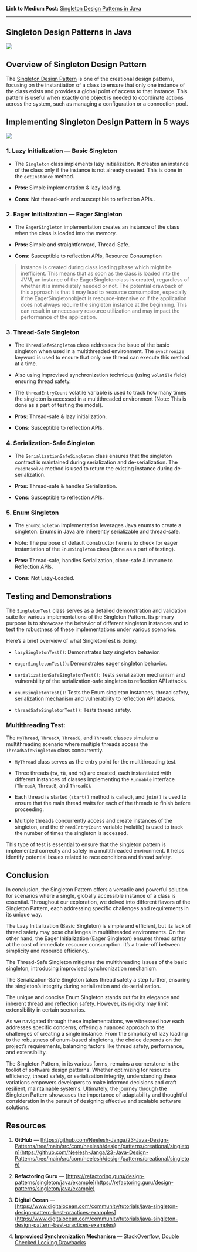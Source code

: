 **Link to Medium Post:** <a href = "https://medium.com/@Neelesh-Janga/f3d1abe6fe8d">Singleton Design Patterns in Java</a>
<hr>


## Singleton Design Patterns in Java

![](https://cdn-images-1.medium.com/max/3840/1*AVa2JxCBjM_RuBCD0gZgwg.png)

## Overview of Singleton Design Pattern

The [Singleton Design Pattern](https://en.wikipedia.org/wiki/Singleton_pattern) is one of the creational design patterns, focusing on the instantiation of a class to ensure that only one instance of the class exists and provides a global point of access to that instance. This pattern is useful when exactly one object is needed to coordinate actions across the system, such as managing a configuration or a connection pool.

## Implementing Singleton Design Pattern in 5 ways

![](https://cdn-images-1.medium.com/max/3180/1*aKtgKaGyl4sDrzOosFGblQ.png)

### 1. Lazy Initialization — Basic Singleton

* The `Singleton` class implements lazy initialization. It creates an instance of the class only if the instance is not already created. This is done in the `getInstance` method.

* **Pros:** Simple implementation & lazy loading.

* **Cons:** Not thread-safe and susceptible to reflection APIs..

### 2. Eager Initialization — Eager Singleton

* The `EagerSingleton` implementation creates an instance of the class when the class is loaded into the memory.

* **Pros:** Simple and straightforward, Thread-Safe.

* **Cons:** Susceptible to reflection APIs, Resource Consumption
>  Instance is created during class loading phase which might be inefficient. This means that as soon as the class is loaded into the JVM, an instance of the EagerSingletonclass is created, regardless of whether it is immediately needed or not. The potential drawback of this approach is that it may lead to resource consumption, especially if the EagerSingletonobject is resource-intensive or if the application does not always require the singleton instance at the beginning. This can result in unnecessary resource utilization and may impact the performance of the application.

### 3. Thread-Safe Singleton

* The `ThreadSafeSingleton` class addresses the issue of the basic singleton when used in a multithreaded environment. The `synchronize` keyword is used to ensure that only one thread can execute this method at a time.

* Also using improvised synchronization technique (using `volatile` field) ensuring thread safety.

* The `threadEntryCount` volatile variable is used to track how many times the singleton is accessed in a multithreaded environment (Note: This is done as a part of testing the model).

* **Pros:** Thread-safe & lazy initialization.

* **Cons:** Susceptible to reflection APIs.

### 4. Serialization-Safe Singleton

* The `SerializationSafeSingleton` class ensures that the singleton contract is maintained during serialization and de-serialization. The `readResolve` method is used to return the existing instance during de-serialization.

* **Pros:** Thread-safe & handles Serialization.

* **Cons:** Susceptible to reflection APIs.

### 5. Enum Singleton

* The `EnumSingleton` implementation leverages Java enums to create a singleton. Enums in Java are inherently serializable and thread-safe.

* Note: The purpose of default constructor here is to check for eager instantiation of the `EnumSingleton` class (done as a part of testing).

* **Pros:** Thread-safe, handles Serialization, clone-safe & immune to Reflection APIs.

* **Cons:** Not Lazy-Loaded.

## Testing and Demonstrations

The `SingletonTest` class serves as a detailed demonstration and validation suite for various implementations of the Singleton Pattern. Its primary purpose is to showcase the behavior of different singleton instances and to test the robustness of these implementations under various scenarios.

Here’s a brief overview of what SingletonTest is doing:

* `lazySingletonTest()`: Demonstrates lazy singleton behavior.

* `eagerSingletonTest()`: Demonstrates eager singleton behavior.

* `serializationSafeSingletonTest()`: Tests serialization mechanism and vulnerability of the serialization-safe singleton to reflection API attacks.

* `enumSingletonTest()`: Tests the Enum singleton instances, thread safety, serialization mechanism and vulnerability to reflection API attacks.

* `threadSafeSingletonTest()`: Tests thread safety.

### Multithreading Test:

The `MyThread`, `ThreadA`, `ThreadB`, and `ThreadC` classes simulate a multithreading scenario where multiple threads access the `ThreadSafeSingleton` class concurrently.

* `MyThread` class serves as the entry point for the multithreading test.

* Three threads (`tA`, `tB`, and `tC`) are created, each instantiated with different instances of classes implementing the `Runnable` interface (`ThreadA`, `ThreadB`, and `ThreadC`).

* Each thread is started (`start()` method is called), and `join()` is used to ensure that the main thread waits for each of the threads to finish before proceeding.

* Multiple threads concurrently access and create instances of the singleton, and the `threadEntryCount` variable (volatile) is used to track the number of times the singleton is accessed.

This type of test is essential to ensure that the singleton pattern is implemented correctly and safely in a multithreaded environment. It helps identify potential issues related to race conditions and thread safety.

## Conclusion

In conclusion, the Singleton Pattern offers a versatile and powerful solution for scenarios where a single, globally accessible instance of a class is essential. Throughout our exploration, we delved into different flavors of the Singleton Pattern, each addressing specific challenges and requirements in its unique way.

The Lazy Initialization (Basic Singleton) is simple and efficient, but its lack of thread safety may pose challenges in multithreaded environments. On the other hand, the Eager Initialization (Eager Singleton) ensures thread safety at the cost of immediate resource consumption. It’s a trade-off between simplicity and resource efficiency.

The Thread-Safe Singleton mitigates the multithreading issues of the basic singleton, introducing improvised synchronization mechanism.

The Serialization-Safe Singleton takes thread safety a step further, ensuring the singleton’s integrity during serialization and de-serialization.

The unique and concise Enum Singleton stands out for its elegance and inherent thread and reflection safety. However, its rigidity may limit extensibility in certain scenarios.

As we navigated through these implementations, we witnessed how each addresses specific concerns, offering a nuanced approach to the challenges of creating a single instance. From the simplicity of lazy loading to the robustness of enum-based singletons, the choice depends on the project’s requirements, balancing factors like thread safety, performance, and extensibility.

The Singleton Pattern, in its various forms, remains a cornerstone in the toolkit of software design patterns. Whether optimizing for resource efficiency, thread safety, or serialization integrity, understanding these variations empowers developers to make informed decisions and craft resilient, maintainable systems. Ultimately, the journey through the Singleton Pattern showcases the importance of adaptability and thoughtful consideration in the pursuit of designing effective and scalable software solutions.

## Resources

1. **GitHub** — [https://github.com/Neelesh-Janga/23-Java-Design-Patterns/tree/main/src/com/neelesh/design/patterns/creational/singleton](https://github.com/Neelesh-Janga/23-Java-Design-Patterns/tree/main/src/com/neelesh/design/patterns/creational/singleton)

2. **Refactoring Guru** — [https://refactoring.guru/design-patterns/singleton/java/example](https://refactoring.guru/design-patterns/singleton/java/example)

3. **Digital Ocean** — [https://www.digitalocean.com/community/tutorials/java-singleton-design-pattern-best-practices-examples](https://www.digitalocean.com/community/tutorials/java-singleton-design-pattern-best-practices-examples)

4. **Improvised Synchronization Mechanism** — [StackOverflow](https://stackoverflow.com/questions/2423622/volatile-vs-static-in-java), [Double Checked Locking Drawbacks](https://www.cs.umd.edu/~pugh/java/memoryModel/DoubleCheckedLocking.html)
